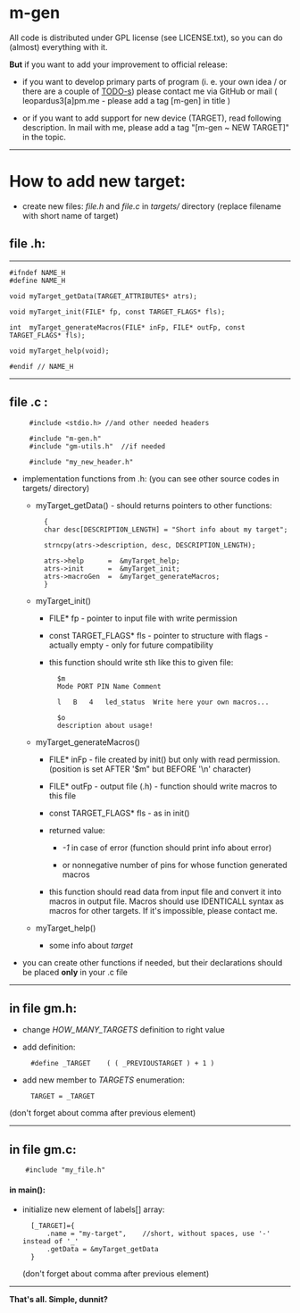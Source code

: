 m-gen
=====


All code is distributed under GPL license (see LICENSE.txt),
    so you can do (almost) everything with it.

__But__ if you want to add your improvement to official release:


- if you want to develop primary parts of program
        (i. e. your own idea / or there are a couple of [TODO-s](https://github.com/Leopardus4/m-gen/blob/master/TODO.md))
        please contact me via GitHub or mail ( leopardus3[a]pm.me - please add a tag [m-gen] in title )

- or if you want to add support for new device (TARGET),
        read following description.
        In mail with me, please add a tag "[m-gen ~ NEW TARGET]" in the topic.


---

How to add new target:
======================

- create new files: _file.h_ and _file.c_ in _targets/_ directory (replace filename with short name of target)



## file .h:


---
    #ifndef NAME_H
    #define NAME_H
    
    void myTarget_getData(TARGET_ATTRIBUTES* atrs);

    void myTarget_init(FILE* fp, const TARGET_FLAGS* fls);

    int  myTarget_generateMacros(FILE* inFp, FILE* outFp, const TARGET_FLAGS* fls);

    void myTarget_help(void);

    #endif // NAME_H
---



## file .c :

         #include <stdio.h> //and other needed headers
         
         #include "m-gen.h"
         #include "gm-utils.h"  //if needed
         
         #include "my_new_header.h"



- implementation functions from .h: (you can see other source codes in targets/ directory)



    - myTarget_getData() - should returns pointers to other functions:

            {
            char desc[DESCRIPTION_LENGTH] = "Short info about my target";
        
            strncpy(atrs->description, desc, DESCRIPTION_LENGTH);
        
            atrs->help      =  &myTarget_help;
            atrs->init      =  &myTarget_init;
            atrs->macroGen  =  &myTarget_generateMacros;
            }


    - myTarget_init()

        - FILE* fp - pointer to input file with write permission
        
        - const TARGET_FLAGS* fls - pointer to structure with flags - actually empty - only for future compatibility
        
        - this function should write sth like this to given file:
        
                $m
                Mode PORT PIN Name Comment
                
                l	B	4	led_status	Write here your own macros...
                
                $o
                description about usage!
               

    - myTarget_generateMacros()
        
        - FILE* inFp - file created by init() but only with read permission.
            (position is set AFTER '$m" but BEFORE '\n' character)
       
        - FILE* outFp - output file (.h) - function should write macros to this file
        
        - const TARGET_FLAGS* fls - as in init()
        
        - returned value:
            -  _-1_ in case of error (function should print info about error)
            
            -  or nonnegative number of pins for whose function generated macros
        
        - this function should read data from input file and convert it into macros in output file.
            Macros should use IDENTICALL syntax as macros for other targets. If it's impossible, please contact me. 


    - myTarget_help()
        
        - some info about _target_

- you can create other functions if needed, but their declarations should be placed __only__ in your .c file

---

## in file gm.h:

- change *HOW_MANY_TARGETS* definition to right value

- add definition:

        #define _TARGET    ( ( _PREVIOUSTARGET ) + 1 )

- add new member to *TARGETS* enumeration:

        TARGET = _TARGET

(don't forget about comma after previous element)


---

## in file gm.c:

        #include "my_file.h"

#### in main():

- initialize new element of labels[] array:


        [_TARGET]={
            .name = "my-target",    //short, without spaces, use '-' instead of '_'
            .getData = &myTarget_getData
        }
    
    (don't forget about comma after previous element)



---

__That's all. Simple, dunnit?__

